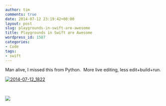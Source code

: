 ```yaml
---
author: tim
comments: true
date: 2014-07-12 23:19:42+00:00
layout: post
slug: playgrounds-in-swift-are-awesome
title: Playgrounds in Swift are Awesome
wordpress_id: 1587
categories:
- Code
tags:
- swift
---
```


Man alive, I missed this from Python.  More live editing, less edit+build+run.




[![2014-07-12_1822](https://farm6.staticflickr.com/5483/14451913518_c2ef7c5358_b.jpg)](https://www.flickr.com/photos/timothybroder/14451913518)




 




![](http://sd.keepcalm-o-matic.co.uk/i/everything-is-awesome-6.png)
